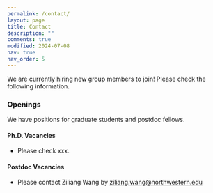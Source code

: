 ```yaml
---
permalink: /contact/
layout: page
title: Contact
description: ""
comments: true
modified: 2024-07-08
nav: true
nav_order: 5
---
```

<div class="bigspacer"></div>

We are currently hiring new group members to join! Please check the following information.

### Openings

We have positions for graduate students and postdoc fellows.


<div class="bigspacer"></div>

#### Ph.D. Vacancies
- Please check xxx.


<div class="bigspacer"></div>

#### Postdoc Vacancies
- Please contact Ziliang Wang by ziliang.wang@northwestern.edu
